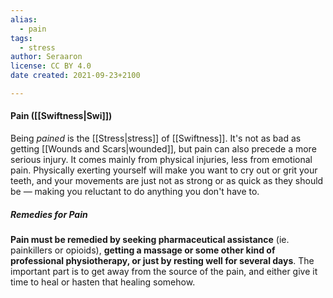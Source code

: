 ```yaml
---
alias:
  - pain
tags:
  - stress
author: Seraaron
license: CC BY 4.0
date created: 2021-09-23+2100

---
```


#### Pain ([[Swiftness|Swi]])

Being _pained_ is the [[Stress|stress]] of [[Swiftness]]. It's not as bad as getting [[Wounds and Scars|wounded]], but pain can also precede a more serious injury. It comes mainly from physical injuries, less from emotional pain. Physically exerting yourself will make you want to cry out or grit your teeth, and your movements are just not as strong or as quick as they should be — making you reluctant to do anything you don't have to.

##### Remedies for Pain

**Pain must be remedied by seeking pharmaceutical assistance** (ie. painkillers or opioids), **getting a massage or some other kind of professional physiotherapy, or just by resting well for several days**. The important part is to get away from the source of the pain, and either give it time to heal or hasten that healing somehow.
